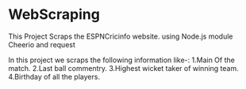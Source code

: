 # WebScraping 


This Project Scraps the ESPNCricinfo website. using Node.js module Cheerio and request


In this project we scraps the following information like-:
1.Main Of the match.
2.Last ball commentry.
3.Highest wicket taker of winning team.
4.Birthday of all the players.
